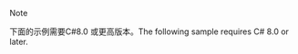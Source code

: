 > [!NOTE]
> <span data-ttu-id="0b41e-101">下面的示例需要C#8.0 或更高版本。</span><span class="sxs-lookup"><span data-stu-id="0b41e-101">The following sample requires C# 8.0 or later.</span></span>
